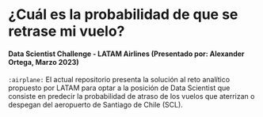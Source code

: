 # ¿Cuál es la probabilidad de que se retrase mi vuelo? 
#### Data Scientist Challenge - LATAM Airlines (Presentado por: Alexander Ortega, Marzo 2023)
`:airplane:`
El actual repositorio presenta la solución al reto analítico propuesto por LATAM para optar a la posición de Data Scientist que consiste en predecir la probabilidad de atraso de los vuelos que aterrizan o despegan del aeropuerto de Santiago de Chile (SCL).
